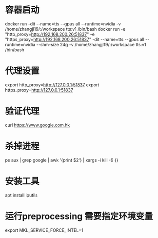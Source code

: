 
# 容器启动
docker run -dit --name=tts --gpus all --runtime=nvidia -v /home/zhangjl19/:/workspace tts:v1 /bin/bash
docker run -e "http_proxy=http://192.168.200.26:51837" -e "https_proxy=http://192.168.200.26:51837" -dit --name=tts --gpus all --runtime=nvidia --shm-size 24g -v /home/zhangjl19/:/workspace tts:v1 /bin/bash


# 代理设置
export http_proxy=http://127.0.0.1:51837
export https_proxy=http://127.0.0.1:51837

# 验证代理
curl https://www.google.com.hk

# 杀掉进程
ps aux | grep google | awk '{print $2'} | xargs -i kill -9 {}

# 安装工具
apt install iputils

# 运行preprocessing 需要指定环境变量
export MKL_SERVICE_FORCE_INTEL=1
